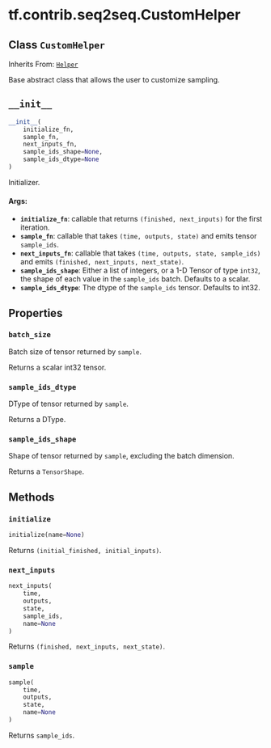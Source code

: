 <div itemscope itemtype="http://developers.google.com/ReferenceObject">
<meta itemprop="name" content="tf.contrib.seq2seq.CustomHelper" />
<meta itemprop="path" content="Stable" />
<meta itemprop="property" content="batch_size"/>
<meta itemprop="property" content="sample_ids_dtype"/>
<meta itemprop="property" content="sample_ids_shape"/>
<meta itemprop="property" content="__init__"/>
<meta itemprop="property" content="initialize"/>
<meta itemprop="property" content="next_inputs"/>
<meta itemprop="property" content="sample"/>
</div>

# tf.contrib.seq2seq.CustomHelper

## Class `CustomHelper`

Inherits From: [`Helper`](../../../tf/contrib/seq2seq/Helper.md)

Base abstract class that allows the user to customize sampling.

<h2 id="__init__"><code>__init__</code></h2>

``` python
__init__(
    initialize_fn,
    sample_fn,
    next_inputs_fn,
    sample_ids_shape=None,
    sample_ids_dtype=None
)
```

Initializer.

#### Args:

* <b>`initialize_fn`</b>: callable that returns `(finished, next_inputs)`
    for the first iteration.
* <b>`sample_fn`</b>: callable that takes `(time, outputs, state)`
    and emits tensor `sample_ids`.
* <b>`next_inputs_fn`</b>: callable that takes `(time, outputs, state, sample_ids)`
    and emits `(finished, next_inputs, next_state)`.
* <b>`sample_ids_shape`</b>: Either a list of integers, or a 1-D Tensor of type
    `int32`, the shape of each value in the `sample_ids` batch. Defaults to
    a scalar.
* <b>`sample_ids_dtype`</b>: The dtype of the `sample_ids` tensor. Defaults to int32.



## Properties

<h3 id="batch_size"><code>batch_size</code></h3>

Batch size of tensor returned by `sample`.

Returns a scalar int32 tensor.

<h3 id="sample_ids_dtype"><code>sample_ids_dtype</code></h3>

DType of tensor returned by `sample`.

Returns a DType.

<h3 id="sample_ids_shape"><code>sample_ids_shape</code></h3>

Shape of tensor returned by `sample`, excluding the batch dimension.

Returns a `TensorShape`.



## Methods

<h3 id="initialize"><code>initialize</code></h3>

``` python
initialize(name=None)
```

Returns `(initial_finished, initial_inputs)`.

<h3 id="next_inputs"><code>next_inputs</code></h3>

``` python
next_inputs(
    time,
    outputs,
    state,
    sample_ids,
    name=None
)
```

Returns `(finished, next_inputs, next_state)`.

<h3 id="sample"><code>sample</code></h3>

``` python
sample(
    time,
    outputs,
    state,
    name=None
)
```

Returns `sample_ids`.



